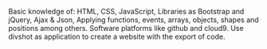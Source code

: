 Basic knowledge of: HTML, CSS, JavaScript, Libraries as Bootstrap and jQuery,
Ajax & Json, 
Applying functions, events, arrays, objects, shapes and positions among others.
Software platforms like github and cloud9.
Use divshot as application to create a website with the export of code.
